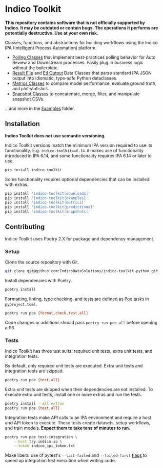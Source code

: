 # Indico Toolkit

**This repository contains software that is not officially supported by Indico. It may
  be outdated or contain bugs. The operations it performs are potentially destructive.
  Use at your own risk.**

Classes, functions, and abstractions for building workflows using the Indico IPA
(Intelligent Process Automation) platform.

- [Polling Classes](https://github.com/IndicoDataSolutions/indico-toolkit-python/tree/main/indico_toolkit/polling/__init__.py)
  that implement best-practices polling behavior for Auto Review and Downstream
  processes. Easily plug in business logic without the boilerplate.
- [Result File](https://github.com/IndicoDataSolutions/indico-toolkit-python/blob/main/indico_toolkit/results/__init__.py)
  and [Etl Output](https://github.com/IndicoDataSolutions/indico-toolkit-python/blob/main/indico_toolkit/etloutput/__init__.py)
  Data Classes that parse standard IPA JSON output into idiomatic, type-safe Python dataclasses.
- [Metrics Classes](https://github.com/IndicoDataSolutions/indico-toolkit-python/blob/main/indico_toolkit/metrics/__init__.py)
  to compare model performance, evaluate ground truth, and plot statistics.
- [Snapshot Classes](https://github.com/IndicoDataSolutions/indico-toolkit-python/blob/main/indico_toolkit/snapshots/snapshot.py)
  to concatenate, merge, filter, and manipulate snapshot CSVs.

...and more in the [Examples](https://github.com/IndicoDataSolutions/indico-toolkit-python/tree/main/examples) folder.


## Installation

**Indico Toolkit does not use semantic versioning.**

Indico Toolkit versions match the minimum IPA version required to use its functionality.
E.g. `indico-toolkit==6.14.0` makes use of functionality introduced in IPA 6.14, and
some functionality requires IPA 6.14 or later to use.

```bash
pip install indico-toolkit
```

Some functionality requires optional dependencies that can be installed with extras.

```bash
pip install 'indico-toolkit[downloads]'
pip install 'indico-toolkit[examples]'
pip install 'indico-toolkit[metrics]'
pip install 'indico-toolkit[predictions]'
pip install 'indico-toolkit[snapshots]'
```


## Contributing

Indico Toolkit uses Poetry 2.X for package and dependency management.


### Setup

Clone the source repository with Git.

```bash
git clone git@github.com:IndicoDataSolutions/indico-toolkit-python.git
```

Install dependencies with Poetry.

```bash
poetry install
```

Formatting, linting, type checking, and tests are defined as
[Poe](https://poethepoet.natn.io/) tasks in `pyproject.toml`.

```bash
poetry run poe {format,check,test,all}
```

Code changes or additions should pass `poetry run poe all` before opening a PR.


### Tests

Indico Toolkit has three test suits: required unit tests, extra unit tests, and
integration tests.

By default, only required unit tests are executed. Extra unit tests and integration
tests are skipped.

```bash
poetry run poe {test,all}
```

Extra unit tests are skipped when their dependencies are not installed. To execute extra
unit tests, install one or more extras and run the tests.

```bash
poetry install --all-extras
poetry run poe {test,all}
```

Integration tests make API calls to an IPA environment and require a host and API token
to execute. These tests create datasets, setup workflows, and train models. **Expect
them to take tens of minutes to run.**

```bash
poetry run poe test-integration \
    --host try.indico.io \
    --token indico_api_token.txt
```

Make liberal use of pytest's `--last-failed` and `--failed-first`
[flags](https://docs.pytest.org/en/stable/how-to/cache.html) to speed up integration
test execution when writing code.
